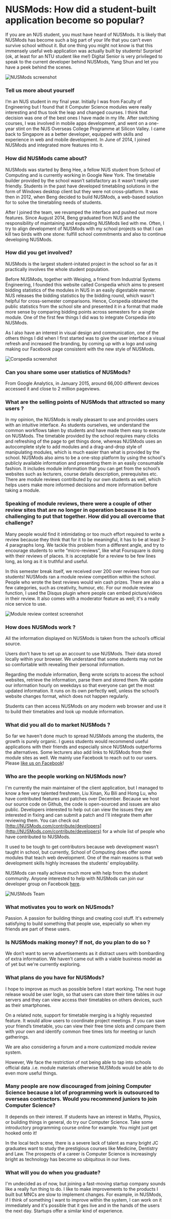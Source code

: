 NUSMods: How did a student-built application become so popular?
===

If you are an NUS student, you must have heard of NUSMods.  It is likely that NUSMods has become such a big part of your life that you can’t even survive school without it. But one thing you might not know is that this immensely useful web application was actually built by students! Surprise! (ok, at least for an NTU student like me!) Digital Senior is very privileged to speak to the current developer behind NUSMods, Yang Shun and let you have a peek behind the scenes.

![NUSMods screenshot](nusmods.png)

### Tell us more about yourself

I’m an NUS student in my final year. Initially I was from Faculty of Engineering but I found that it Computer Science modules were really interesting and thus took the leap and changed courses. I think that decision was one of the best ones I have made in my life. After switching courses, I was involved in mobile apps development, and went on a one-year stint on the NUS Overseas College Programme at Silicon Valley. I came back to Singapore as a better developer, equipped with skills and experience in web and mobile development. In June of 2014, I  joined NUSMods and integrated more features into it.

### How did NUSMods came about?

NUSMods was started by Beng Hee, a fellow NUS student from School of Computing and is currently working in Google New York. The timetable builder provided by the school wasn’t satisfactory as it wasn't really user friendly. Students in the past have developed timetabling solutions in the form of Windows desktop client but they were not cross-platform. It was then in 2012, when Beng decided to build NUSMods, a web-based solution for to solve the timetabling needs of students.

After I joined the team, we revamped the interface and pushed out more features. Since August 2014, Beng graduated from NUS and the responsibility of maintaining and expanding NUSMods lied with me. Often, I try to align development of NUSMods with my school projects so that I can kill two birds with one stone: fulfill school commitments and also to continue developing NUSMods.

### How did you get involved?

NUSMods is the largest student-initated project in the school so far as it practically involves the whole student population.

Before NUSMods, together with Weiqing, a friend from Industrial Systems Engineering, I founded this website called Corspedia which aims to present bidding statistics of the modules in NUS in an easily digestable manner. NUS releases the bidding statistics by the bidding round, which wasn't helpful for cross-semester comparisons. Hence, Corspedia obtained the public statistics from the school site and presented it in a format that made more sense by comparing bidding points across semesters for a single module. One of the first few things I did was to integrate Corspedia into NUSMods.

As I also have an interest in visual design and communication, one of the others things I did when I first started was to give the user interface a visual refresh and increased the branding, by coming up with a logo and using making our Facebook page consistent with the new style of NUSMods.

![Corspedia screenshot](corspedia.png)

### Can you share some user statistics of NUSMods?

From Google Analytics, in January 2015, around 66,000 different devices accessed it and close to 2 million pageviews.

### What are the selling points of NUSMods that attracted so many users ?

In my opinion, the NUSMods is really pleasant to use and provides users with an intuitive interface. As students ourselves, we understand the common workflows taken by students and have made them easy to execute on NUSMods. The timetable provided by the school requires many clicks and refreshing of the page to get things done, whereas NUSMods uses an autocomplete style to add modules and a drag-and-drop style of manipulating modules, which is much easier than what is provided by the school. NUSMods also aims to be a one-stop platform by using the school's publicly available information and presenting them in an easily consumable fashion. It includes module information that you can get from the school’s websites such as lecturers, course details description, prerequisites etc. There are module reviews contributed by our own students as well, which helps users make more informed decisions and more information before taking a module.


### Speaking of module reviews, there were a couple of other review sites that are no longer in operation because it is too challenging to put that together. How did you all overcome that challenge? 

Many people would find it intimidating or too much effort required to write a review because they think that for it to be meaningful, it has to be at least 3-4 paragraphs long. We tackle this problem from a different angle, and try to encourage students to write “micro-reviews”, like what Foursquare is doing with their reviews of places. It is acceptable for a review to be few lines long, as long as it is truthful and useful.

In this semester break itself, we received over 200 over reviews from our students! NUSMods ran a module review competition within the school. People who wrote the best reviews would win cash prizes. There are also a few categories, such as creativity, humour, etc. For our module review function, I used the Disqus plugin where people can embed picture/videos in their review. It also comes with a moderator feature as well; it's a really nice service to use.

![Module review contest screenshot](mods-review-poster.jpg)

### How does NUSMods work ?

All the information displayed on NUSMods is taken from the school’s official source.

Users don’t have to set up an account to use NUSMods. Their data stored locally within your browser. We understand that some students may not be so comfortable with revealing their personal information.

Regarding the module information, Beng wrote scripts to access the school websites, retrieve the information, parse them and stored them. We update our information hourly on weekdays so that everyone can get the most updated information. It runs on its own perfectly well, unless the school’s website changes format, which does not happen regularly.

Students can then access NUSMods on any modern web browser and use it to build their timetables and look up module information.

### What did you all do to market NUSMods ? 

So far we haven't done much to spread NUSMods among the students, the growth is purely organic. I guess students would recommend useful applications with their friends and especially since NUSMods outperforms the alternatives. Some lecturers also add links to NUSMods from their module sites as well. We mainly use Facebook to reach out to our users. Please [like us on Facebook](https://www.facebook.com/NUSMods)!


### Who are the people working on NUSMods now?

I'm currently the main maintainer of the client application, but I managed to know a few very talented freshmen, Liu Xinan, Xu Bili and Hong Lu, who have contributed features and patches over December. Because we host our source code on Github, the code is open-sourced and issues are also public. Developers interested to help out can view the issues they are interested in fixing and can submit a patch and I'll integrate them after reviewing them. You can check out [http://NUSMods.com/contribute/developers](http://NUSMods.com/contribute/developers) for a whole list of people who have contributed to NUSMods.

It used to be tough to get contributors because web development wasn’t taught in school, but currently, School of Computing does offer some modules that teach web development. One of the main reasons is that web development skills highly increases the students' employability.

NUSMods can really achieve much more with help from the student community. Anyone interested to help with NUSMods can join our developer group on Facebook [here](https://www.facebook.com/groups/nusmods/).

![NUSMods Team](nusmods-team.png)

### What motivates you to work on NUSmods?

Passion. A passion for building things and creating cool stuff. It's extremely satisfying to build something that people use, especially so when my friends are part of these users.

### Is NUSMods making money? If not, do you plan to do so ?

We don’t want to serve advertisements as it distract users with bombarding of extra information. We haven’t came out with a viable business model as of yet but we're currently exploring.

### What plans do you have for NUSMods?

I hope to improve as much as possible before I start working. The next huge release would be user login, so that users can store their time tables in our servers and they can view access their timetables on others devices, such as their smartphones.

On a related note, support for timetable merging is a highly requested feature.  It would allow users to coordinate project meetings. If you can save your friend’s timetable, you can view their free time slots and compare them with your own and identify common free times lots for meeting or lunch gatherings.

We are also considering a forum and a more customized module review system.

However, We face the restriction of not being able to tap into schools official data .i.e. module materials otherwise NUSMods would be able to do even more useful things.

### Many people are now discouraged from joining Computer Science because a lot of programming work is outsourced to overseas contractors. Would you recommend juniors to join Computer Science?

It depends on their interest. If students have an interest in Maths, Physics, or building things in general, do try our Computer Science. Take some introductory programming course online for example. You might just get hooked onto it!

In the local tech scene, there is a severe lack of talent as many bright JC graduates want to study the prestigious courses like Medicine, Dentistry and Law. The prospects of a career is Computer Science is increasingly bright as technology has become so ubiquitous in our lives.


### What will you do when you graduate?

I'm undecided as of now, but joining a fast-moving startup company sounds like a really fun thing to do. I like to make improvements to the products I built but MNCs are slow to implement changes. For example, in NUSMods, if I think of something I want to improve within the system, I can work on it immediately and it's possible that it ges live and in the hands of the users the next day. Startups offer a similar kind of experience.
